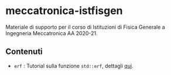 # meccatronica-istfisgen

Materiale di supporto per il corso di Istituzioni di Fisica Generale a Ingegneria Meccatronica AA 2020-21.

## Contenuti

- `erf` : Tutorial sulla funzione `std::erf`, dettagli [qui](erf/README.md).